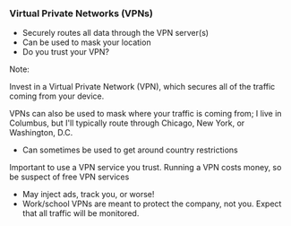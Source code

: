 ### Virtual Private Networks (VPNs)

* <!-- .element: class="fragment" --> Securely routes all data through the VPN server(s)
* <!-- .element: class="fragment" --> Can be used to mask your location
* <!-- .element: class="fragment" --> Do you trust your VPN?

Note:

Invest in a Virtual Private Network (VPN), which secures all of the traffic coming from your device.

VPNs can also be used to mask where your traffic is coming from; I live in Columbus, but I'll typically route through Chicago, New York, or Washington, D.C.
- Can sometimes be used to get around country restrictions

Important to use a VPN service you trust. Running a VPN costs money, so be suspect of free VPN services
- May inject ads, track you, or worse!
- Work/school VPNs are meant to protect the company, not you. Expect that all traffic will be monitored.
